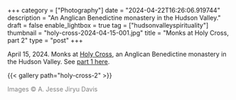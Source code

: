 +++
category = ["Photography"]
date = "2024-04-22T16:26:06.919744"
description = "An Anglican Benedictine monastery in the Hudson Valley."
draft = false
enable_lightbox = true
tag = ["hudsonvalleyspirituality"]
thumbnail = "holy-cross-2024-04-15-001.jpg"
title = "Monks at Holy Cross, part 2"
type = "post"
+++

April 15, 2024. Monks at [Holy Cross](https://holycrossmonastery.com/), an Anglican Benedictine monastery in the Hudson Valley. See [part 1 here](/holy-cross/).

{{< gallery path="holy-cross-2" >}}

<span style="color: gray">Images &copy; A. Jesse Jiryu Davis</span>
